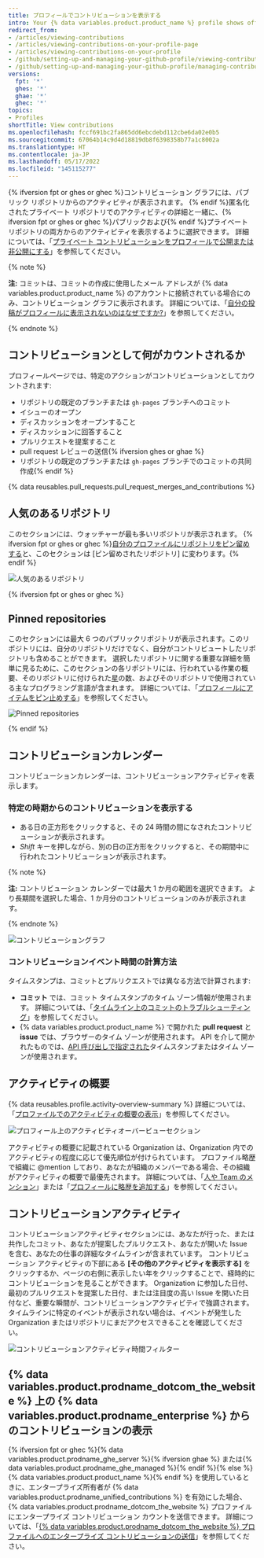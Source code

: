 ```yaml
---
title: プロフィールでコントリビューションを表示する
intro: Your {% data variables.product.product_name %} profile shows off {% ifversion fpt or ghes or ghec %}your pinned repositories as well as{% endif %} a graph of your repository contributions over the past year.
redirect_from:
- /articles/viewing-contributions
- /articles/viewing-contributions-on-your-profile-page
- /articles/viewing-contributions-on-your-profile
- /github/setting-up-and-managing-your-github-profile/viewing-contributions-on-your-profile
- /github/setting-up-and-managing-your-github-profile/managing-contribution-graphs-on-your-profile/viewing-contributions-on-your-profile
versions:
  fpt: '*'
  ghes: '*'
  ghae: '*'
  ghec: '*'
topics:
- Profiles
shortTitle: View contributions
ms.openlocfilehash: fccf691bc2fa865dd6ebcdebd112cbe6da02e0b5
ms.sourcegitcommit: 67064b14c9d4d18819db8f6398358b77a1c8002a
ms.translationtype: HT
ms.contentlocale: ja-JP
ms.lasthandoff: 05/17/2022
ms.locfileid: "145115277"
---
```

{% ifversion fpt or ghes or ghec %}コントリビューション グラフには、パブリック リポジトリからのアクティビティが表示されます。 {% endif %}匿名化されたプライベート リポジトリでのアクティビティの詳細と一緒に、{% ifversion fpt or ghes or ghec %}パブリックおよび{% endif %}プライベート リポジトリの両方からのアクティビティを表示するように選択できます。 詳細については、「[プライベート コントリビューションをプロフィールで公開または非公開にする](/articles/publicizing-or-hiding-your-private-contributions-on-your-profile)」を参照してください。

{% note %}

**注:** コミットは、コミットの作成に使用したメール アドレスが {% data variables.product.product_name %} のアカウントに接続されている場合にのみ、コントリビューション グラフに表示されます。 詳細については、「[自分の投稿がプロフィールに表示されないのはなぜですか?](/articles/why-are-my-contributions-not-showing-up-on-my-profile#your-local-git-commit-email-isnt-connected-to-your-account)」を参照してください。

{% endnote %}

## <a name="what-counts-as-a-contribution"></a>コントリビューションとして何がカウントされるか

プロフィールページでは、特定のアクションがコントリビューションとしてカウントされます:

- リポジトリの既定のブランチまたは `gh-pages` ブランチへのコミット
- イシューのオープン
- ディスカッションをオープンすること
- ディスカッションに回答すること
- プルリクエストを提案すること
- pull request レビューの送信{% ifversion ghes or ghae %}
- リポジトリの既定のブランチまたは `gh-pages` ブランチでのコミットの共同作成{% endif %}

{% data reusables.pull_requests.pull_request_merges_and_contributions %}

## <a name="popular-repositories"></a>人気のあるリポジトリ

このセクションには、ウォッチャーが最も多いリポジトリが表示されます。 {% ifversion fpt or ghes or ghec %}[自分のプロファイルにリポジトリをピン留めする](/articles/pinning-repositories-to-your-profile)と、このセクションは [ピン留めされたリポジトリ] に変わります。{% endif %}

![人気のあるリポジトリ](/assets/images/help/profile/profile_popular_repositories.png)

{% ifversion fpt or ghes or ghec %}

## <a name="pinned-repositories"></a>Pinned repositories

このセクションには最大 6 つのパブリックリポジトリが表示されます。このリポジトリには、自分のリポジトリだけでなく、自分がコントリビュートしたリポジトリも含めることができます。 選択したリポジトリに関する重要な詳細を簡単に見るために、このセクションの各リポジトリには、行われている作業の概要、そのリポジトリに付けられた[星](/articles/saving-repositories-with-stars/)の数、およびそのリポジトリで使用されている主なプログラミング言語が含まれます。 詳細については、「[プロフィールにアイテムをピン止めする](/articles/pinning-repositories-to-your-profile)」を参照してください。

![Pinned repositories](/assets/images/help/profile/profile_pinned_repositories.png)

{% endif %}

## <a name="contributions-calendar"></a>コントリビューションカレンダー

コントリビューションカレンダーは、コントリビューションアクティビティを表示します。

### <a name="viewing-contributions-from-specific-times"></a>特定の時期からのコントリビューションを表示する

- ある日の正方形をクリックすると、その 24 時間の間になされたコントリビューションが表示されます。
- *Shift* キーを押しながら、別の日の正方形をクリックすると、その期間中に行われたコントリビューションが表示されます。

{% note %}

**注:** コントリビューション カレンダーでは最大 1 か月の範囲を選択できます。 より長期間を選択した場合、1 か月分のコントリビューションのみが表示されます。

{% endnote %}

![コントリビューショングラフ](/assets/images/help/profile/contributions_graph.png)

### <a name="how-contribution-event-times-are-calculated"></a>コントリビューションイベント時間の計算方法

タイムスタンプは、コミットとプルリクエストでは異なる方法で計算されます:
- **コミット** では、コミット タイムスタンプのタイム ゾーン情報が使用されます。 詳細については、「[タイムライン上のコミットのトラブルシューティング](/articles/troubleshooting-commits-on-your-timeline)」を参照してください。
- {% data variables.product.product_name %} で開かれた **pull request** と **issue** では、ブラウザーのタイム ゾーンが使用されます。 API を介して開かれたものでは、[API 呼び出しで指定された](https://developer.github.com/changes/2014-03-04-timezone-handling-changes)タイムスタンプまたはタイム ゾーンが使用されます。

## <a name="activity-overview"></a>アクティビティの概要

{% data reusables.profile.activity-overview-summary %} 詳細については、「[プロファイルでのアクティビティの概要の表示](/articles/showing-an-overview-of-your-activity-on-your-profile)」を参照してください。

![プロフィール上のアクティビティオーバービューセクション](/assets/images/help/profile/activity-overview-section.png)

アクティビティの概要に記載されている Organization は、Organization 内でのアクティビティの程度に応じて優先順位が付けられています。 プロファイル略歴で組織に @mention しており、あなたが組織のメンバーである場合、その組織がアクティビティの概要で最優先されます。 詳細については、「[人や Team のメンション](/articles/basic-writing-and-formatting-syntax/#mentioning-people-and-teams)」または「[プロフィールに略歴を追加する](/articles/adding-a-bio-to-your-profile/)」を参照してください。

## <a name="contribution-activity"></a>コントリビューションアクティビティ

コントリビューションアクティビティセクションには、あなたが行った、または共作したコミット、あなたが提案したプルリクエスト、あなたが開いた Issue を含む、あなたの仕事の詳細なタイムラインが含まれています。 コントリビューション アクティビティの下部にある **[その他のアクティビティを表示する]** をクリックするか、ページの右側に表示したい年をクリックすることで、経時的にコントリビューションを見ることができます。 Organization に参加した日付、最初のプルリクエストを提案した日付、または注目度の高い Issue を開いた日付など、重要な瞬間が、コントリビューションアクティビティで強調されます。 タイムラインに特定のイベントが表示されない場合は、イベントが発生した Organization またはリポジトリにまだアクセスできることを確認してください。

![コントリビューションアクティビティ時間フィルター](/assets/images/help/profile/contributions_activity_time_filter.png)

## <a name="viewing-contributions-from--data-variablesproductprodname_enterprise--on--data-variablesproductprodname_dotcom_the_website-"></a>{% data variables.product.prodname_dotcom_the_website %} 上の {% data variables.product.prodname_enterprise %} からのコントリビューションの表示

{% ifversion fpt or ghec %}{% data variables.product.prodname_ghe_server %}{% ifversion ghae %} または{% data variables.product.prodname_ghe_managed %}{% endif %}{% else %}{% data variables.product.product_name %}{% endif %} を使用しているときに、エンタープライズ所有者が {% data variables.product.prodname_unified_contributions %} を有効にした場合、{% data variables.product.prodname_dotcom_the_website %} プロファイルにエンタープライズ コントリビューション カウントを送信できます。 詳細については、「[{% data variables.product.prodname_dotcom_the_website %} プロファイルへのエンタープライズ コントリビューションの送信](/account-and-profile/setting-up-and-managing-your-github-profile/managing-contribution-graphs-on-your-profile/sending-enterprise-contributions-to-your-githubcom-profile)」を参照してください。

